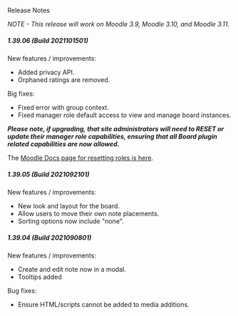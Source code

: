Release Notes

_NOTE - This release will work on Moodle 3.9, Moodle 3.10, and Moodle 3.11._

##### 1.39.06 (Build 2021101501)
New features / improvements:

* Added privacy API.
* Orphaned ratings are removed.

Big fixes:

* Fixed error with group context.
* Fixed manager role default access to view and manage board instances.

***Please note, if upgrading, that site administrators will need to RESET or update their manager role capabilities, ensuring that all Board plugin related capabilities are now allowed.***

The [Moodle Docs page for resetting roles is here](http://docs.moodle.org/en/Manage_roles#Reset_role_to_defaults).

##### 1.39.05 (Build 2021092101)
New features / improvements:

* New look and layout for the board.
* Allow users to move their own note placements.
* Sorting options now include "none".

##### 1.39.04 (Build 2021090801)
New features / improvements:

* Create and edit note now in a modal.
* Tooltips added

Bug fixes:

* Ensure HTML/scripts cannot be added to media additions.
